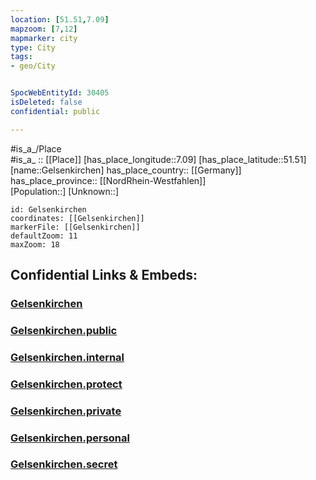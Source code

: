 ```yaml
---
location: [51.51,7.09] 
mapzoom: [7,12] 
mapmarker: city 
type: City
tags:
- geo/City


SpocWebEntityId: 30405
isDeleted: false
confidential: public

---
```

#is_a_/Place  
#is_a_ :: [[Place]] 
[has_place_longitude::7.09] 
[has_place_latitude::51.51] 
[name::Gelsenkirchen] 
has_place_country:: [[Germany]]  
has_place_province:: [[NordRhein-Westfahlen]]  
[Population::] 
[Unknown::] 


```leaflet
id: Gelsenkirchen
coordinates: [[Gelsenkirchen]] 
markerFile: [[Gelsenkirchen]] 
defaultZoom: 11 
maxZoom: 18
```


## Confidential Links & Embeds: 

### [Gelsenkirchen](/_Standards/Earth/Continent/Europe/Europe~Central/Germany/Germany~West/Nordrhein-Westfalen/counties~NW/Gelsenkirchen.md) 

### [Gelsenkirchen.public](/_public/Earth/Continent/Europe/Europe~Central/Germany/Germany~West/Nordrhein-Westfalen/counties~NW/Gelsenkirchen.public.md) 

### [Gelsenkirchen.internal](/_internal/Earth/Continent/Europe/Europe~Central/Germany/Germany~West/Nordrhein-Westfalen/counties~NW/Gelsenkirchen.internal.md) 

### [Gelsenkirchen.protect](/_protect/Earth/Continent/Europe/Europe~Central/Germany/Germany~West/Nordrhein-Westfalen/counties~NW/Gelsenkirchen.protect.md) 

### [Gelsenkirchen.private](/_private/Earth/Continent/Europe/Europe~Central/Germany/Germany~West/Nordrhein-Westfalen/counties~NW/Gelsenkirchen.private.md) 

### [Gelsenkirchen.personal](/_personal/Earth/Continent/Europe/Europe~Central/Germany/Germany~West/Nordrhein-Westfalen/counties~NW/Gelsenkirchen.personal.md) 

### [Gelsenkirchen.secret](/_secret/Earth/Continent/Europe/Europe~Central/Germany/Germany~West/Nordrhein-Westfalen/counties~NW/Gelsenkirchen.secret.md)

